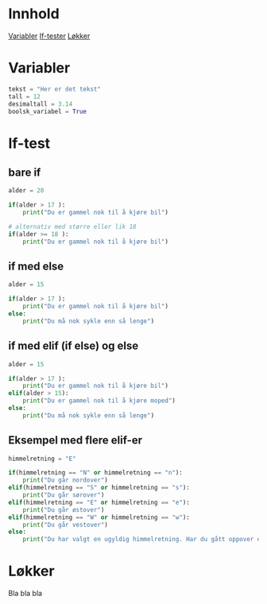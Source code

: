 # Innhold
[Variabler](#variabler)
[If-tester](#bare-if)
[Løkker](#løkker)

# Variabler

```python 
tekst = "Her er det tekst"
tall = 12
desimaltall = 3.14
boolsk_variabel = True
```
# If-test
## bare if
```python 
alder = 20

if(alder > 17 ):
    print("Du er gammel nok til å kjøre bil")

# alternativ med større eller lik 18
if(alder >= 18 ):
    print("Du er gammel nok til å kjøre bil")
```
## if med else

```python 
alder = 15

if(alder > 17 ):
    print("Du er gammel nok til å kjøre bil")
else:
    print("Du må nok sykle enn så lenge")

```
## if med elif (if else) og else
```python 
alder = 15

if(alder > 17 ):
    print("Du er gammel nok til å kjøre bil")
elif(alder > 15):
    print("Du er gammel nok til å kjøre moped")
else:
    print("Du må nok sykle enn så lenge")
```
## Eksempel med flere elif-er
```python 
himmelretning = "E"

if(himmelretning == "N" or himmelretning == "n"):
    print("Du går nordover")
elif(himmelretning == "S" or himmelretning == "s"):
    print("Du går sørover")
elif(himmelretning == "E" or himmelretning == "e"):
    print("Du går østover")
elif(himmelretning == "W" or himmelretning == "w"):
    print("Du går vestover")
else:
    print("Du har valgt en ugyldig himmelretning. Har du gått oppover eller nedover, kanskje?")
```
# Løkker

Bla bla bla

